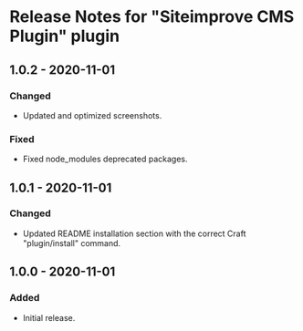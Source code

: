 # Release Notes for "Siteimprove CMS Plugin" plugin

## 1.0.2 - 2020-11-01

### Changed
- Updated and optimized screenshots.

### Fixed
- Fixed node_modules deprecated packages.

## 1.0.1 - 2020-11-01

### Changed
- Updated README installation section with the correct Craft "plugin/install" command.

## 1.0.0 - 2020-11-01

### Added
- Initial release.